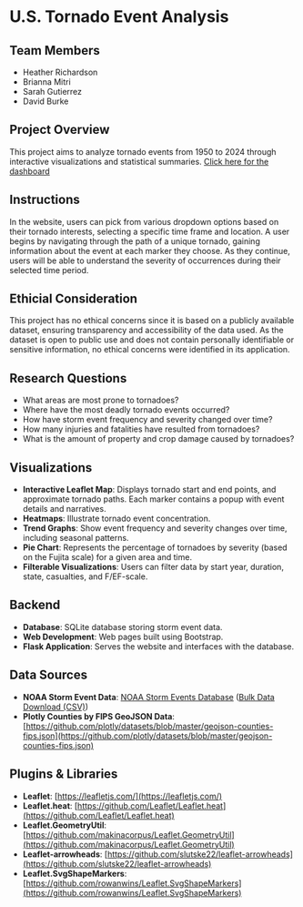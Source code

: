 # U.S. Tornado Event Analysis

## Team Members
- Heather Richardson
- Brianna Mitri
- Sarah Gutierrez
- David Burke

## Project Overview
This project aims to analyze tornado events from 1950 to 2024 through interactive visualizations and statistical summaries. [Click here for the dashboard](https://d-burke-data.github.io/Project_03/)

## Instructions 
In the website, users can pick from various dropdown options based on their tornado interests, selecting a specific time frame and location. A user begins by navigating through the path of a unique tornado, gaining information about the event at each marker they choose. As they continue, users will be able to understand the severity of occurrences during their selected time period.

## Ethicial Consideration  
This project has no ethical concerns since it is based on a publicly available dataset, ensuring transparency and accessibility of the data used. As the dataset is open to public use and does not contain personally identifiable or sensitive information, no ethical concerns were identified in its application.

## Research Questions
- What areas are most prone to tornadoes?
- Where have the most deadly tornado events occurred?
- How have storm event frequency and severity changed over time?
- How many injuries and fatalities have resulted from tornadoes?
- What is the amount of property and crop damage caused by tornadoes?

## Visualizations
- **Interactive Leaflet Map**: Displays tornado start and end points, and approximate tornado paths. Each marker contains a popup with event details and narratives.
- **Heatmaps**: Illustrate tornado event concentration.
- **Trend Graphs**: Show event frequency and severity changes over time, including seasonal patterns.
- **Pie Chart**: Represents the percentage of tornadoes by severity (based on the Fujita scale) for a given area and time.
- **Filterable Visualizations**: Users can filter data by start year, duration, state, casualties, and F/EF-scale.

## Backend
- **Database**: SQLite database storing storm event data.
- **Web Development**: Web pages built using Bootstrap.
- **Flask Application**: Serves the website and interfaces with the database.

## Data Sources
- **NOAA Storm Event Data**: [NOAA Storm Events Database](https://www.ncdc.noaa.gov/stormevents/) ([Bulk Data Download (CSV)](https://www.ncdc.noaa.gov/stormevents/ftp.jsp))
- **Plotly Counties by FIPS GeoJSON Data**: [https://github.com/plotly/datasets/blob/master/geojson-counties-fips.json](https://github.com/plotly/datasets/blob/master/geojson-counties-fips.json)

## Plugins & Libraries
- **Leaflet**: [https://leafletjs.com/](https://leafletjs.com/)
- **Leaflet.heat**: [https://github.com/Leaflet/Leaflet.heat](https://github.com/Leaflet/Leaflet.heat)
- **Leaflet.GeometryUtil**: [https://github.com/makinacorpus/Leaflet.GeometryUtil](https://github.com/makinacorpus/Leaflet.GeometryUtil)
- **Leaflet-arrowheads**: [https://github.com/slutske22/leaflet-arrowheads](https://github.com/slutske22/leaflet-arrowheads)
- **Leaflet.SvgShapeMarkers**: [https://github.com/rowanwins/Leaflet.SvgShapeMarkers](https://github.com/rowanwins/Leaflet.SvgShapeMarkers)


